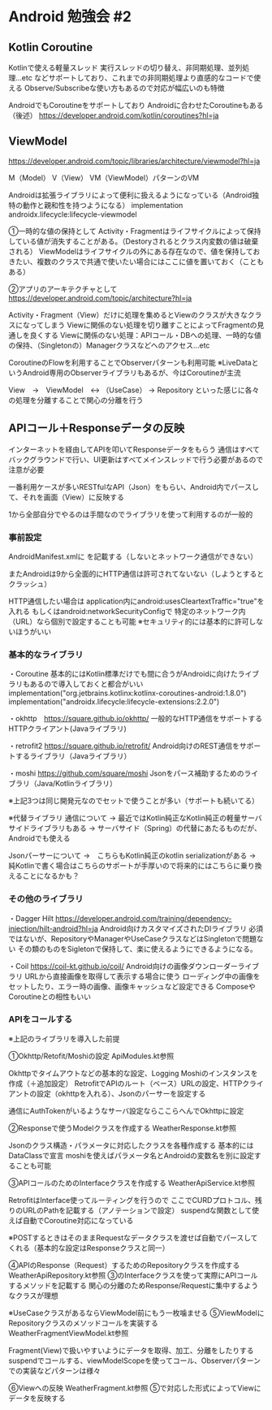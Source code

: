 # Android 勉強会 #2

## Kotlin Coroutine
Kotlinで使える軽量スレッド 
実行スレッドの切り替え、非同期処理、並列処理...etc
などサポートしており、これまでの非同期処理より直感的なコードで使える
Observe/Subscribeな使い方もあるので対応が幅広いのも特徴

AndroidでもCoroutineをサポートしており
Androidに合わせたCoroutineもある（後述）
https://developer.android.com/kotlin/coroutines?hl=ja

## ViewModel
https://developer.android.com/topic/libraries/architecture/viewmodel?hl=ja

M（Model） V（View） VM（ViewModel）パターンのVM

Androidは拡張ライブラリによって便利に扱えるようになっている（Android独特の動作と親和性を持つようになる）
implementation androidx.lifecycle:lifecycle-viewmodel


①一時的な値の保持として
Activity・Fragmentはライフサイクルによって保持している値が消失することがある。（Destoryされるとクラス内変数の値は破棄される）
ViewModelはライフサイクルの外にある存在なので、値を保持しておきたい、複数のクラスで共通で使いたい場合にはここに値を置いておく（こともある）


②アプリのアーキテクチャとして
https://developer.android.com/topic/architecture?hl=ja

Activity・Fragment（View）だけに処理を集めるとViewのクラスが大きなクラスになってしまう
Viewに関係のない処理を切り離すことによってFragmentの見通しを良くする
Viewに関係のない処理：APIコール・DBへの処理、一時的な値の保持、（Singletonの）Managerクラスなどへのアクセス...etc

CoroutineのFlowを利用することでObserverパターンも利用可能
※LiveDataというAndroid専用のObserverライブラリもあるが、今はCoroutineが主流

View　->　ViewModel　<-> （UseCase） -> Repository 
といった感じに各々の処理を分離することで関心の分離を行う


## APIコール＋Responseデータの反映
インターネットを経由してAPIを叩いてResponseデータをもらう
通信はすべてバックグラウンドで行い、UI更新はすべてメインスレッドで行う必要があるので注意が必要

一番利用ケースが多いRESTfulなAPI（Json）をもらい、Android内でパースして、それを画面（View）に反映する

1から全部自分でやるのは手間なのでライブラリを使って利用するのが一般的

### 事前設定
AndroidManifest.xmlに
<uses-permission android:name="android.permission.INTERNET" />
を記載する（しないとネットワーク通信ができない）

またAndroidは9から全面的にHTTP通信は許可されてないない（しようとするとクラッシュ）

HTTP通信したい場合は
application内にandroid:usesCleartextTraffic="true"を入れる
もしくはandroid:networkSecurityConfigで 特定のネットワーク内（URL）なら個別で設定することも可能
※セキュリティ的には基本的に許可しないほうがいい

### 基本的なライブラリ
・Coroutine
基本的にはKotlin標準だけでも間に合うがAndroidに向けたライブラリもあるので導入しておくと都合がいい
	implementation("org.jetbrains.kotlinx:kotlinx-coroutines-android:1.8.0")
	implementation("androidx.lifecycle:lifecycle-extensions:2.2.0")


・okhttp　https://square.github.io/okhttp/
一般的なHTTP通信をサポートするHTTPクライアント(Javaライブラリ)

・retrofit2 https://square.github.io/retrofit/
Android向けのREST通信をサポートするライブラリ（Javaライブラリ）

・moshi https://github.com/square/moshi
Jsonをパース補助するためのライブラリ（Java/Kotlinライブラリ）

※上記3つは同じ開発元なのでセットで使うことが多い（サポートも続いてる）

※代替ライブラリ
通信について
 → 最近ではKotlin純正なKotlin純正の軽量サーバサイドライブラリもある
 → サーバサイド（Spring）の代替にあたるものだが、Androidでも使える

Jsonパーサーについて
 →　こちらもKotlin純正のkotlin serializationがある
 →　純Kotlinで書く場合はこちらのサポートが手厚いので将来的にはこちらに乗り換えることになるかも？


### その他のライブラリ
・Dagger Hilt https://developer.android.com/training/dependency-injection/hilt-android?hl=ja
Android向けカスタマイズされたDIライブラリ
必須ではないが、RepositoryやManagerやUseCaseクラスなどはSingletonで問題ない
その類のものをSigletonで保持して、楽に使えるようにできるようになる。


・Coil https://coil-kt.github.io/coil/
Android向けの画像ダウンローダーライブラリ
URLから直接画像を取得して表示する場合に使う
ローディング中の画像をセットしたり、エラー時の画像、画像キャッシュなど設定できる
ComposeやCoroutineとの相性もいい



### APIをコールする
※上記のライブラリを導入した前提


①Okhttp/Retofit/Moshiの設定
ApiModules.kt参照

Okhttpでタイムアウトなどの基本的な設定、Logging
Moshiのインスタンスを作成（＋追加設定）
RetrofitでAPIのルート（ベース）URLの設定、HTTPクライアントの設定（okhttpを入れる）、Jsonのパーサーを設定する

通信にAuthTokenがいるようなサーバ設定ならここらへんでOkhttpに設定

②Responseで使うModelクラスを作成する
WeatherResponse.kt参照

Jsonのクラス構造・パラメータに対応したクラスを各種作成する
基本的にはDataClassで宣言
moshiを使えばパラメータ名とAndroidの変数名を別に設定することも可能


③APIコールのためのInterfaceクラスを作成する
WeatherApiService.kt参照

RetrofitはInterface使ってルーティングを行うので
ここでCURDプロトコル、残りのURLのPathを記載する（アノテーションで設定）
suspendな関数として使えば自動でCoroutine対応になっている

※POSTするときはそのままRequestなデータクラスを渡せば自動でパースしてくれる（基本的な設定はResponseクラスと同一）


④APIのResponse（Request）するためのRepositoryクラスを作成する
WeatherApiRepository.kt参照
③のInterfaceクラスを使って実際にAPIコールするメソッドを記載する
関心の分離のためResponse/Requestに集中するようなクラスが理想


※UseCaseクラスがあるならViewModel前にもう一枚噛ませる
⑤ViewModelにRepositoryクラスのメソッドコールを実装する
WeatherFragmentViewModel.kt参照

Fragment(View)で扱いやすいようにデータを取得、加工、分離をしたりする
suspendでコールする、viewModelScopeを使ってコール、Observerパターンでの実装などパターンは様々

⑥Viewへの反映
WeatherFragment.kt参照
⑤で対応した形式によってViewにデータを反映する

